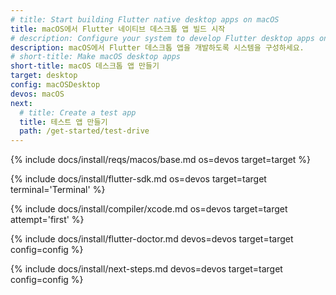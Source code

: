 ```yaml
---
# title: Start building Flutter native desktop apps on macOS
title: macOS에서 Flutter 네이티브 데스크톱 앱 빌드 시작
# description: Configure your system to develop Flutter desktop apps on macOS.
description: macOS에서 Flutter 데스크톱 앱을 개발하도록 시스템을 구성하세요.
# short-title: Make macOS desktop apps
short-title: macOS 데스크톱 앱 만들기
target: desktop
config: macOSDesktop
devos: macOS
next:
  # title: Create a test app
  title: 테스트 앱 만들기
  path: /get-started/test-drive
---
```


{% include docs/install/reqs/macos/base.md os=devos target=target %}

{% include docs/install/flutter-sdk.md os=devos target=target terminal='Terminal' %}

{% include docs/install/compiler/xcode.md os=devos target=target attempt='first' %}

{% include docs/install/flutter-doctor.md devos=devos target=target config=config %}

{% include docs/install/next-steps.md devos=devos target=target config=config %}
